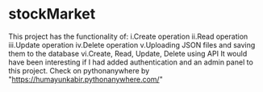 # stockMarket
This project has the functionality of:
i.Create operation
ii.Read operation
iii.Update operation
iv.Delete operation
v.Uploading JSON files and saving them to the database
vi.Create, Read, Update, Delete using API
It would have been interesting if I had added authentication and an admin panel to this project.
Check on pythonanywhere by "https://humayunkabir.pythonanywhere.com/"
